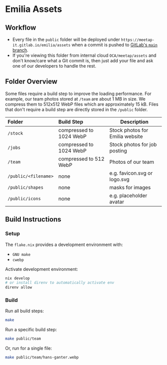 # Emilia Assets

## Workflow

* Every file in the `public` folder will be deployed under `https://meetap-it.gitlab.io/emilia/assets` when a commit is pushed to [GitLab's `main` branch](https://gitlab.com/meetap-it/emilia/assets).
* If you're viewing this folder from internal cloud `OCA/meetap/assets` and don't know/care what a Git commit is, then just add your file and ask one of our developers to handle the rest.

## Folder Overview

Some files require a build step to improve the loading performance. For example, our team photos stored at `/team` are about 1 MB in size. We compress them to 512x512 WebP files which are approximately 15 kB. Files that don't require a build step are directly stored in the `/public` folder.

| Folder               | Build Step              | Description                     |
| :------------------- | :---------------------- | ------------------------------- |
| `/stock`             | compressed to 1024 WebP | Stock photos for Emilia website |
| `/jobs`              | compressed to 1024 WebP | Stock photos for job posting    |
| `/team`              | compressed to 512 WebP  | Photos of our team              |
| `/public/<filename>` | none                    | e.g. favicon.svg or logo.svg    |
| `/public/shapes`     | none                    | masks for images                |
| `/public/icons`      | none                    | e.g. placeholder avatar         |

## Build Instructions

### Setup

The `flake.nix` provides a development environment with:

* `GNU make`
* `cwebp`

Activate development environment:

```sh
nix develop
# or install direnv to automatically activate env
direnv allow
```

### Build

Run all build steps:

```sh
make
```

Run a specific build step:

```sh
make public/team
```

Or, run for a single file:

```sh
make public/team/hans-ganter.webp
```


